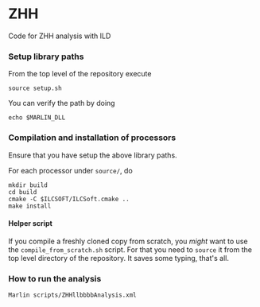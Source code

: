 # ZHH
Code for ZHH analysis with ILD

### Setup library paths
From the top level of the repository execute
```shell
source setup.sh
```
You can verify the path by doing
```shell
echo $MARLIN_DLL
```

### Compilation and installation of processors
Ensure that you have setup the above library paths.

For each processor under `source/`, do
```shell
mkdir build
cd build
cmake -C $ILCSOFT/ILCSoft.cmake ..
make install
```

#### Helper script
If you compile a freshly cloned copy from scratch, you _might_ want to use the `compile_from_scratch.sh` script.
For that you need to `source` it from the top level directory of the repository. It saves some typing, that's all.

### How to run the analysis
```shell
Marlin scripts/ZHHllbbbbAnalysis.xml
```
